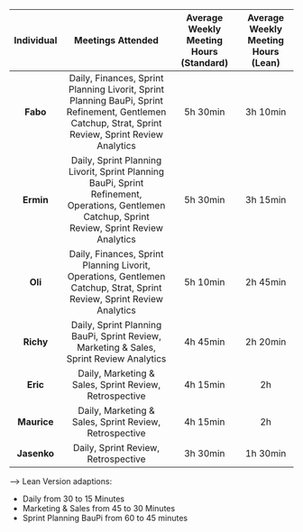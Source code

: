 | **Individual** | **Meetings Attended** | **Average Weekly Meeting Hours (Standard)** | **Average Weekly Meeting Hours (Lean)** |
|:--------------:|:----------------------:|:------------------------------------------:|:---------------------------------------:|
| **Fabo** | Daily, Finances, Sprint Planning Livorit, Sprint Planning BauPi, Sprint Refinement, Gentlemen Catchup, Strat, Sprint Review, Sprint Review Analytics | 5h 30min | 3h 10min |
| **Ermin** | Daily, Sprint Planning Livorit, Sprint Planning BauPi, Sprint Refinement, Operations, Gentlemen Catchup, Sprint Review, Sprint Review Analytics | 5h 30min | 3h 15min |
| **Oli** | Daily, Finances, Sprint Planning Livorit, Operations, Gentlemen Catchup, Strat, Sprint Review, Sprint Review Analytics | 5h 10min | 2h 45min |
| **Richy** | Daily, Sprint Planning BauPi, Sprint Review, Marketing & Sales, Sprint Review Analytics | 4h 45min | 2h 20min |
| **Eric** | Daily, Marketing & Sales, Sprint Review, Retrospective | 4h 15min | 2h |
| **Maurice** | Daily, Marketing & Sales, Sprint Review, Retrospective | 4h 15min | 2h |
| **Jasenko** | Daily, Sprint Review, Retrospective | 3h 30min | 1h 30min |

--> Lean Version adaptions:
- Daily from 30 to 15 Minutes
- Marketing & Sales from 45 to 30 Minutes
- Sprint Planning BauPi from 60 to 45 minutes
